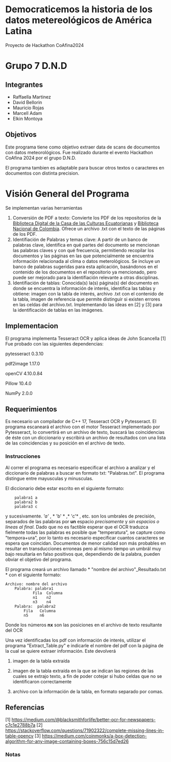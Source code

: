 # Democraticemos la historia de los datos metereológicos de América Latina
Proyecto de Hackathon CoAfina2024 
# Grupo 7 D.N.D
## Integrantes
- Raffaella Martinez
- David Bellorin
- Mauricio Rojas
- Marcell Adam
- Elkin Montoya

##	Objetivos
Este programa tiene como objetivo extraer data de scans de documentos con datos meteorológicos. Fue realizado durante el evento Hackathon CoAfina 2024 por el grupo D.N.D.

El programa tambien es adaptable para buscar otros textos o caracteres en documentos con distinta precision.


# Visión General del Programa
Se implementan varias herramientas
1. Conversión de PDF a texto: Convierte los PDF de los repositorios de la [Biblioteca Digital de la Casa de las Culturas Ecuatorianas](http://repositorio.casadelacultura.gob.ec/handle/34000/9417) y  [Biblioteca Nacional de Colombia](http://repositorio.casadelacultura.gob.ec/handle/34000/1534). Ofrece un archivo .txt con el texto de las páginas de los PDF. 
2. Identifiación de Palabras y temas clave: A partir de un banco de palabras clave, identifica en qué partes del documento se mencionan las palabras claves y con qué frecuencia, permitiendo recopilar los documentos y las páginas en las que potencialmente se encuentra información relacionada al clima o datos meterológicos. Se incluye un banco de palabras sugeridas para esta aplicación, basándonos en el contenido de los documentos en el repositorio ya mencionado, pero puede ser mejorado para la identifiación relevante a otras disciplinas. 
3. Identifiación de tablas: Conocida(s) la(s) página(s) del documento en donde se encuentra la información de interés, identifica las tablas y obtiene: imagen con la tabla de interés, archivo .txt con el contenido de la tabla, imagen de referencia que permite distinguir si existen errores en las celdas del archivo.txt. Implementando las ideas en [2] y [3] para la identificación de tablas en las imágenes.

   

##	Implementacion
El programa implementa Tesseract OCR y aplica ideas de John Scancella [1]
Fue probado con las siguientes dependencias:

  pytesseract  0.3.10 
  
  pdf2image    1.17.0 
  
  openCV       4.10.0.84 
  
  Pillow       10.4.0 
  
  NumPy        2.0.0
	
##	Requerimientos
Es necesario un compilador de C++ 17, Tesseract OCR y Pytesseract. El programa escaneará el archivo con el motor Tesseract implementado por Pytesseract, lo convertirá en un archivo de texto, buscará las coincidencias de éste con un diccionario y escribirá un archivo de resultados con una lista de las coincidencias y su posición en el archivo de texto.

### Instrucciones

Al correr el programa es necesario especificar el archivo a analizar y el diccionario de palabras a buscar en formato txt: "Palabras.txt". El programa distingue entre mayusculas y minusculas.

El diccionario debe estar escrito en el siguiente formato:

		palabra1 a
		palabra2 b
		palabra3 c
  
y sucesivamente. *'a'* , * 'b' * ,* 'c'* , etc. son los umbrales de precisión, separados de las palabras por **un** espacio *precisamente* y *sin espacios o lineas al final*. Dado que no es factible esperar que el OCR traduzca fielmente todas las palabras es posible que "temperatura", se capture como "temp*o*ra+ura", por lo tanto es necesario especificar cuantos caracteres se espera que coincidan. Documentos de menor calidad son más probables en resultar en transducciones erroneas pero al mismo tiempo un umbrál muy bajo resultaría en falso positivos que, dependiendo de la palabra, pueden obviar el objetivo del programa. 

El programa creará un archivo llamado * "nombre del archivo"_Resultado.txt * con el siguiente formato:

	Archivo: nombre del archivo
		Palabra: palabra1
	    		Fila  Columna
        		n1    n2
       			n3    n4
  		Palabra:  palabra2
			Fila   Columna
			n5     n6   

Donde los números **nx** son las posiciones en el archivo de texto resultante del OCR

Una vez identificadas los pdf con información de interés, utilizar el programa "Extract_Table.py" e indicarle el nombre del pdf con la página de la cual se quiere extraer información. Este devolverá 
1. imagen de la tabla extraída

2. imagen de la tabla extraída en la que se indican las regiones de las cuales se extrajo texto, a fin de poder cotejar si hubo celdas que no se identificaron correctamente

3. archivo con la información de la tabla, en formato separado por comas. 

##	Referencias

[1] https://medium.com/@blacksmithforlife/better-ocr-for-newspapers-c7c1e2788b7a
[2] https://stackoverflow.com/questions/71902322/complete-missing-lines-in-table-opencv
[3] https://medium.com/coinmonks/a-box-detection-algorithm-for-any-image-containing-boxes-756c15d7ed26


### Notas

